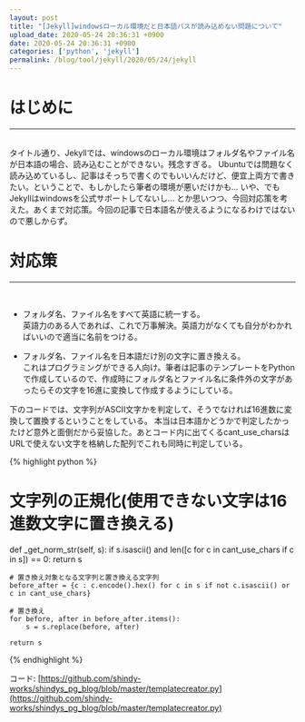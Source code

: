 ```yaml
---
layout: post
title: "[Jekyll]windowsローカル環境だと日本語パスが読み込めない問題について"
upload_date: 2020-05-24 20:36:31 +0900
date: 2020-05-24 20:36:31 +0900
categories: ['python', 'jekyll']
permalink: /blog/tool/jekyll/2020/05/24/jekyll
---
```



# はじめに
***
<br>
タイトル通り、Jekyllでは、windowsのローカル環境はフォルダ名やファイル名が日本語の場合、読み込むことができない。残念すぎる。
Ubuntuでは問題なく読み込めているし、記事はそっちで書くのでもいいんだけど、便宜上両方で書きたい。ということで、もしかしたら筆者の環境が悪いだけかも... いや、でもJekyllはwindowsを公式サポートしてないし... とか思いつつ、今回対応策を考えた。あくまで対応策。今回の記事で日本語名が使えるようになるわけではないので悪しからず。
<br>

# 対応策
***
<br>

- フォルダ名、ファイル名をすべて英語に統一する。  
英語力のある人であれば、これで万事解決。英語力がなくても自分がわかればいいので適当に名前をつける。


- フォルダ名、ファイル名を日本語だけ別の文字に置き換える。  
これはプログラミングができる人向け。筆者は記事のテンプレートをPythonで作成しているので、作成時にフォルダ名とファイル名に条件外の文字があったらその文字を16進に変換して作成するようにしている。  


下のコードでは、文字列がASCII文字かを判定して、そうでなければ16進数に変換して置換するということをしている。
本当は日本語かどうかで判定したかったけど意外と面倒だから妥協した。あとコード内に出てくるcant_use_charsはURLで使えない文字を格納した配列でこれも同時に判定している。

{% highlight python %}
# 文字列の正規化(使用できない文字は16進数文字に置き換える)
def _get_norm_str(self, s):
    if s.isascii() and len([c for c in cant_use_chars if c in s]) == 0: return s
    
    # 置き換え対象となる文字列と置き換える文字列
    before_after = {c : c.encode().hex() for c in s if not c.isascii() or c in cant_use_chars}
    
    # 置き換え
    for before, after in before_after.items():
        s = s.replace(before, after)

    return s
{% endhighlight %}


コード: [https://github.com/shindy-works/shindys_pg_blog/blob/master/templatecreator.py](https://github.com/shindy-works/shindys_pg_blog/blob/master/templatecreator.py)